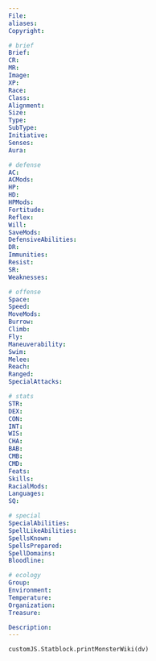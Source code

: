 ```yaml
---
File: 
aliases: 
Copyright: 

# brief
Brief: 
CR: 
MR: 
Image: 
XP: 
Race: 
Class: 
Alignment: 
Size: 
Type: 
SubType: 
Initiative: 
Senses: 
Aura: 

# defense
AC: 
ACMods: 
HP: 
HD: 
HPMods: 
Fortitude: 
Reflex: 
Will: 
SaveMods: 
DefensiveAbilities: 
DR: 
Immunities: 
Resist: 
SR: 
Weaknesses: 

# offense
Space: 
Speed: 
MoveMods: 
Burrow: 
Climb: 
Fly: 
Maneuverability: 
Swim: 
Melee: 
Reach: 
Ranged: 
SpecialAttacks: 

# stats
STR: 
DEX: 
CON: 
INT: 
WIS: 
CHA: 
BAB: 
CMB: 
CMD: 
Feats: 
Skills: 
RacialMods: 
Languages: 
SQ: 

# special
SpecialAbilities: 
SpellLikeAbilities: 
SpellsKnown: 
SpellsPrepared: 
SpellDomains: 
Bloodline: 

# ecology
Group: 
Environment: 
Temperature: 
Organization: 
Treasure: 

Description: 
---
```

```dataviewjs
customJS.Statblock.printMonsterWiki(dv)
```
